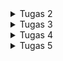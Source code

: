 <details>
  <summary>Tugas 2</summary>
  1. Jelaskan bagaimana cara kamu mengimplementasikan checklist di atas secara step-by-step (bukan hanya sekadar mengikuti tutorial).
  
  i. Membuat sebuah proyek Django baru: Inisialisasi proyek baru menggunakan django-admin startproject untuk membentuk framework utama aplikasi.
  
  ii. Membuat aplikasi dengan nama main: Buat aplikasi bernama main menggunakan python manage.py startapp main
  
  iii. Melakukan routing pada proyek agar dapat menjalankan aplikasi main: Tambahkan app ke INSTALLED_APPS dan arahkan URL pada urls.py proyek untuk memetakan app main.
  
  iv. Membuat model pada aplikasi main dengan nama Product dan memiliki atribut: Definisikan model Product dalam models.py dengan atribut yang dibutuhkan, lalu lakukan migrasi untuk membuat tabel di database.
  
  v. Membuat sebuah fungsi pada views.py untuk menampilkan nama aplikasi, nama, dan kelas: Tambahkan fungsi di views.py yang mengirim context ke template HTML.
  
  vi. Routing pada urls.py aplikasi main untuk memetakan fungsi pada views.py: Map fungsi views tersebut ke sebuah URL pattern di urls.py agar dapat diakses dari web.
  
  vii. Melakukan deployment ke PWS: Setelah memastikan aplikasi berjalan dengan baik secara lokal, deploy ke PWS.

2. Bagan yang berisi request client ke web aplikasi berbasis Django beserta responnya dan jelaskan pada bagan tersebut kaitan antara urls.py, views.py, models.py, dan berkas HTML.
![image](https://github.com/user-attachments/assets/6cd82721-9e56-47be-a7d8-454744e660bc)


3. Jelaskan fungsi git dalam pengembangan perangkat lunak!

Git adalah sistem version control yang digunakan untuk melacak perubahan dalam pengembangan perangkat lunak. Dengan Git, kita dapat memantau riwayat perubahan kode dan melakukan rollback ke versi sebelumnya jika diperlukan. Fitur branching memungkinkan banyak pengembang bekerja pada proyek yang sama secara bersamaan tanpa konflik. Selain itu, Git menyimpan salinan lengkap kode di repositori terdistribusi, melindungi dari kehilangan data. Branching juga memungkinkan pengembangan fitur baru di cabang terpisah sebelum menggabungkannya dengan kode utama.

4. Mengapa framework Django dijadikan permulaan pembelajaran pengembangan perangkat lunak?

Dari pengalaman saya sendiri, django mudah digunakan karena memiliki struktur jelas dan dokumentasi lengkap yang membantu pemula seperti saya belajar dengan cepat. Lalu ada juga fitur bawaan seperti autentikasi dan ORM mengurangi kebutuhan library tambahan. Terakhir, Arsitektur MVT Django memperkenalkan pola desain Model-View-Template yang berguna untuk web app development dengan mudah dan jelas.

5. Mengapa model pada Django disebut sebagai ORM?

Abstraksi Database: Saya bekerja dengan objek Python, bukan SQL langsung. Django menangani operasi CRUD secara otomatis.
Pemetaan Objek: Data dari tabel database diubah menjadi objek Python, dengan kolom menjadi atribut model.
Kompatibilitas Database: Django ORM mendukung berbagai database dan memudahkan migrasi antar database tanpa menulis ulang query SQL.

Dengan ORM Django, saya dapat fokus pada logika aplikasi tanpa memikirkan detail teknis interaksi database.
</details>

<details>
  <summary>Tugas 3</summary>
1. Jelaskan mengapa kita memerlukan data delivery dalam pengimplementasian sebuah platform.

Data delivery diperlukan dalam implemantasi sebuah platform untuk memastikan bahwa informasi dikirim dan diterima secara efektif antara user dan server. Ini termasuk mentransfer data antar aplikasi atau layanan secara real-time atau batch yang mana hal itu memungkinkan aplikasi untuk berfungsi dengan baik, menyajikan data yang relevan, dan mendukung komunikasi yang lancar. Data delivery yang efisien dan andal sangat penting untuk user expereince yang baik dan integrasi sistem yang efektif.

2. Menurutmu, mana yang lebih baik antara XML dan JSON? Mengapa JSON lebih populer dibandingkan XML?

Antara XML dan JSON, JSON sering dianggap lebih baik dalam banyak kasus karena JSON lebih ringkas dan lebih mudah dibaca dibandingkan XML yang mana itu mengurangi ukuran data yang dikirim dan membuat parsing lebih cepat. Lalu JSON mendukung struktur data yang lebih sederhana seperti objek dan array, yang lebih mudah diintegrasikan dengan bahasa pemrograman modern dan karena hal itu juga JSON lebih cepat diparsing dibandingkan XML dan tidak memerlukan parsing tag yang berlebihan.

3. Jelaskan fungsi dari method `is_valid()` pada form Django dan mengapa kita membutuhkan method tersebut.

Method `is_valid()` pada form Django digunakan untuk memvalidasi data yang dikirimkan melalui form. Fungsi dari method ini adalah:

- Validasi Input: Memeriksa apakah data yang dimasukkan memenuhi kriteria dan aturan yang ditetapkan dalam form, seperti tipe data yang benar, panjang maksimum, atau format yang valid.
- Menangani Kesalahan: Jika data tidak valid, method ini akan mengumpulkan dan menyimpan pesan kesalahan untuk ditampilkan kembali kepada pengguna.

4. Mengapa kita membutuhkan `csrf_token` saat membuat form di Django? Apa yang dapat terjadi jika kita tidak menambahkan `csrf_token` pada form Django? Bagaimana hal tersebut dapat dimanfaatkan oleh penyerang?

`csrf_token` (Cross-Site Request Forgery token) diperlukan untuk melindungi aplikasi dari serangan CSRF, di mana penyerang dapat mengirimkan permintaan berbahaya atas nama pengguna tanpa sepengetahuan mereka. Token ini memastikan bahwa permintaan yang diterima berasal dari sumber yang sah.

Jika kita tidak menambahkan `csrf_token` pada form Django, form dapat dimanfaatkan oleh penyerang untuk mengirimkan permintaan berbahaya yang dapat mengubah data atau melakukan tindakan tanpa izin. Terakhir, aplikasi menjadi rentan terhadap serangan CSRF, yang dapat menyebabkan masalah seperti perubahan data yang tidak sah atau tindakan yang dilakukan atas nama pengguna tanpa persetujuan.

5. Jelaskan bagaimana cara kamu mengimplementasikan checklist di atas secara step-by-step (bukan hanya sekadar mengikuti tutorial).

i. Membuat Input Form untuk Menambahkan Objek Model pada Aplikasi Sebelumnya
Diawali dengan memastikan model yang bakal di add sudah terdefinisi dalam app. Model ini menggambarkan struktur data yang akan diinput, contohnya kalo disini name, price, description, category, image. Dari situ saya buat form berbasis model yang mana form ini memungkinkan pengguna untuk memasukkan data baru sesuai dengan model yang sudah ada. Form itu sendiri harus memiliki field yang sama dengan atribut yang dimiliki model.

Setelah membuat form, saya buat Template HTML untuk form itu dimana halaman ini harus menampilkan form dalam format yang sesuai dan memungkinkan pengguna untuk mengunggah gambar, awalnya saya menemukan error yang mana ternyata harus di specify seperti ini pada Template HTML tersebut `<form method="POST" enctype="multipart/form-data">` dimana enctype ini memastikan bahwa form akan mengambil data image.

Terakhit, saya tambahkan fungsi di views.py yang akan menangani permintaan POST dari formulir. Fungsi ini akan memvalidasi data yang dimasukkan user dan menyimpannya ke dalam database. Jika data valid, user diredirect ke halaman utama.

ii. Tambahkan 4 Fungsi Views Baru untuk Melihat Objek dalam Format XML, JSON, XML by ID, dan JSON by ID
Imports:
Diawali dengan mengimpor modul yang diperlukan untuk menangani respons HTTP dan serialisasi data model menjadi format XML dan JSON yaitu HttpResponse untuk mengirimkan respons dan serializers untuk mengonversi data model ke berbagai format.

Fungsi untuk Mengembalikan Semua Data dalam Bentuk XML:
Pada views.py, saya buat fungsi untuk lakukan query untuk mengambil semua entri dari model Product. Data ini kemudian diatur ke dalam format XML dan dikembalikan dengan tipe konten "application/xml". Fungsi ini memungkinkan pengguna mengakses semua data dalam format XML melalui URL tertentu.

Fungsi untuk Mengembalikan Semua Data dalam Bentuk JSON:
Buat fungsi lain yang mengembalikan semua data dalam format JSON. Fungsi ini melakukan query yang sama seperti fungsi XML, tetapi data yang tersedia diatur ke dalam format JSON dan mengembalikannya dengan tipe konten "application/json".

Fungsi untuk Mengembalikan Data Berdasarkan ID:
Untuk format XML dan JSON, buat dua fungsi terpisah yang melakukan query pada model Product menggunakan ID tertentu (dikirimkan sebagai parameter URL). Tergantung pada format yang diinginkan (XML atau JSON), hasil query tersebut diatur dan dikembalikan dengan tipe konten yang sesuai.


iii. Membuat Routing URL untuk Masing-masing Views
Di file urls.py, tambahkan path untuk setiap fungsi view, sehingga memungkinkan akses ke data dalam format XML dan JSON, baik untuk semua entri maupun berdasarkan ID. URL ini memungkinkan pengguna mengambil seluruh dataset atau entri tertentu berdasarkan ID, dalam format XML atau JSON.

6. Mengakses keempat URL di poin 2 menggunakan Postman, membuat screenshot dari hasil akses URL pada Postman, dan menambahkannya ke dalam README.md.
   XML Link
   ![image](https://github.com/user-attachments/assets/9ef729d7-0b47-4bdf-b736-d0a6362d2ecc)
   XML Link with ID
   ![image](https://github.com/user-attachments/assets/b8eda7fb-6056-487f-be6f-47eb9e145cf7)
   JSON Link
   ![image](https://github.com/user-attachments/assets/75597346-b890-4f19-8986-76387dfc52f6)
   JSON Link with ID
   ![image](https://github.com/user-attachments/assets/13846369-78e5-410a-8f61-760135a6c6f8)




</details>

<details>
  <summary>Tugas 4</summary>
  1. Apa perbedaan antara HttpResponseRedirect() dan redirect()?
  
  `HttpResponseRedirect()` adalah metode yang dipakai untuk mengalihkan user ke URL lain akan tetapi diperlukan URL string untuk argumentnya.
  `redirect()` adalah metode yang lebih sederhana yang juga mengalihkan pengguna ke URL tertentu akan tetapi bisa resolve nama view ke URL dengan otomatis dan dapat pass argumen tambahan ketika redirecting. Dengan itu metode ini lebih fleksibel dan dapat dipakai secara umum di Django apps.
  
  2. Jelaskan cara kerja penghubungan model Product dengan User!
     
  Model `Product` dihubungkan dengan model `User` menggunakan one-to-many di Django. Dalam model `Product`, kita menambahkan field `user` yang merupakan ForeignKey ke model `User`. Hal ini memungkinkan  untuk melacak siapa yang membuat atau memiliki produk tertentu.

  3. Apa perbedaan antara authentication dan authorization, apakah yang dilakukan saat pengguna login?      Jelaskan bagaimana Django mengimplementasikan kedua konsep tersebut.
     
  Authentication adalah proses verifikasi identitas user, biasanya dengan menggunakan username dan password. Saat usuer login, Django memeriksa credentials tersebut dan mengonfirmasi bahwa mereka adalah user yang sah.
  
  Authorization adalah proses menentukan hak akses user setelah diotentikasi, yaitu apa yang boleh dan tidak boleh dilakukan user dalam aplikasi.
  
  4. Bagaimana Django mengingat pengguna yang telah login? Jelaskan kegunaan lain dari cookies dan apakah semua cookies aman digunakan?
   
  Django mengingat user yang telah login dengan menggunakan session yang disimpan dalam cookies di   browser user. Saat user berhasil login, Django membuat session baru dan disimpan lah ID pengguna dalam cookie. Cookies juga dapat digunakan untuk menyimpan data lain, seperti preference user atau temporary data.

  Namun tidak semua cookies aman, berikut rincian antar yang aman dan tidak aman:
  
  Cookies yang Aman
  
  HttpOnly:
  Cookie dengan atribut HttpOnly tidak dapat diakses melalui JavaScript. Ini membantu melindungi cookie dari serangan XSS (Cross-Site Scripting).
  
  Secure:
  Cookie yang ditandai dengan atribut Secure hanya dapat dikirim melalui koneksi HTTPS. Ini mencegah cookie dikirim melalui koneksi yang tidak aman (HTTP), sehingga mengurangi risiko pencurian cookie.
  
  SameSite:
  Cookie yang memiliki atribut SameSite membantu mencegah serangan CSRF (Cross-Site Request Forgery) dengan membatasi pengiriman cookie dalam permintaan lintas situs. Ada tiga nilai yang dapat digunakan: Strict, Lax, dan None, masing-masing dengan tingkat keamanan yang berbeda.

  Cookies yang Tidak Aman
  
  Cookies Tanpa Keamanan:
  Cookies yang tidak memiliki atribut HttpOnly atau Secure lebih rentan terhadap serangan XSS dan pencurian cookie, karena dapat diakses dan dikirim melalui koneksi yang tidak aman.
  
  Cookies dengan Data Sensitif:
  Cookies yang menyimpan informasi sensitif seperti kata sandi atau informasi kartu kredit harus dihindari. Data sensitif sebaiknya tidak disimpan di cookie, tetapi di server dengan ID sesi yang aman.

  5. Jelaskan bagaimana cara kamu mengimplementasikan checklist di atas secara step-by-step.
     
  Fungsi Registrasi, Login, dan Logout: Saya membuat beberapa function di views untuk registrasi, login, dan logout menggunakan django.contrib.auth. Masing-masing function itu menggunakan seperti UserCreationForm, AuthenticationForm, dan HttpResponseRedirect untuk mengambil data dan redirect user.

  Membuat Dua Akun Pengguna: Saya menggunakan page registrasi untuk membuat dua akun user dan menggunakan form dari tugas sebelumnya untuk menambahkan tiga produk dummy untuk masing-masing akun dengan menggunakan model Product.

  Menghubungkan Model Product dengan User: Saya menambahkan `user= models.ForeignKey(User, on_delete=models.CASCADE)` pada model Product dan mengubah beberapa line di fungsi create_product pada views agar mengambil user dan menyimpannya untuk tiap produk.

  Menampilkan Detail Informasi Pengguna: Pada base.html, saya menampilkan nama pengguna yang sedang login dan menggunakan cookies untuk menyimpan waktu login terakhir. Hal ini dilakukan dengan menambahkan logic dalam views untuk mengambil dan menyimpan data ini di cookies lalu ditambahkan line seperti dibawah pada base.html:
  
    <div class="login-info {% if request.path != '/login/' and request.path != '/register/' %}active{% endif %}">
            <p>Welcome, {{ user_name }}!</p>
            <p>Last logged in: {{ last_login }}</p>
    </div>
Disini ketika user berada pada halaman login atau registrasi, visibility container diatas diubah menjadi hidden dan ketika masuk ke content.html diubah menjadi visible sehingga detail informasi pengguna terlihat.
</details>

<details>
  <summary>Tugas 5</summary>
  1. Jika terdapat beberapa CSS selector untuk suatu elemen HTML, jelaskan urutan prioritas pengambilan CSS selector tersebut!
  Dalam CSS, urutan prioritas pengambilan selector disebut CSS specificity. Ini menentukan selector mana yang akan diterapkan ke elemen jika ada beberapa selector yang cocok. Berikut adalah urutan prioritas dari yang
  paling rendah hingga paling tinggi: <br><br>
  
  i. Selector global (*): Berlaku untuk semua elemen dan memiliki prioritas terendah.<br>
  ii. Selector elemen/tag (div, p, h1, dll.): Selector yang langsung menunjuk ke tag HTML.<br>
  iii. Class selector (.class-name): Digunakan untuk elemen dengan class tertentu.<br>
  iv. Selector atribut ([type="text"]) dan pseudo-class (:hover, :active): Digunakan untuk elemen yang memiliki atribut tertentu atau ketika berada dalam kondisi tertentu.<br>
  v. ID selector (#id-name): Selektor dengan ID spesifik memiliki prioritas lebih tinggi dibanding class atau tag.<br>
  vi. Inline styles (style="..."): Jika ditulis langsung pada elemen HTML, gaya ini memiliki prioritas lebih tinggi dari semua selector di file CSS.<br>
  vii. Important rule (!important): Dapat mengesampingkan seluruh aturan di atas, menjadikannya yang paling prioritas. Namun, penggunaannya tidak disarankan kecuali benar-benar diperlukan.<br>
     
2. Mengapa responsive design menjadi konsep yang penting dalam pengembangan aplikasi web? Berikan contoh aplikasi yang sudah dan belum menerapkan responsive design!
   
  Responsive design adalah pendekatan dalam pengembangan web di mana layout dan elemen di halaman web dapat menyesuaikan diri dengan ukuran dan orientasi perangkat yang berbeda (desktop, tablet, smartphone). Concern ini muncul karena pengguna dapat mengakses website dari berbagai perangkat dengan ukuran layar yang bervariasi. Maka desain yang responsif memastikan pengalaman pengguna yang optimal di semua perangkat. Jika dibuat responsive design pada suatu website maka aksesibilitas dan keterlibatan pengguna meningkat dengan tampilan yang disesuaikan untuk perangkat mobile.

3. Jelaskan perbedaan antara margin, border, dan padding, serta cara untuk mengimplementasikan ketiga hal tersebut!<br><br>
   
  - Margin: Jarak di luar elemen. Digunakan untuk membuat ruang antara elemen dengan elemen lain di sekitarnya.
  - Border: Garis yang mengelilingi elemen. Border membatasi bagian terluar dari elemen dan bisa diberi warna, ketebalan, dan gaya.
  - Padding: Ruang di dalam elemen, antara konten elemen dan border. Padding digunakan untuk memberikan jarak di dalam elemen sehingga konten tidak menempel pada border.

    Implementasi:
      `.box {
        margin: 20px;  /* Jarak dari elemen lainnya */
        border: 5px solid black;  /* Border hitam setebal 5px */
        padding: 10px;  /* Jarak antara border dan konten */
      }`

4. Jelaskan konsep flex box dan grid layout beserta kegunaannya!<br><br>
   
  Flexbox digunakan untuk mendistribusikan ruang di antara elemen dalam satu baris atau satu kolom.<br>
  Semua itu diatur dengan berikut:<br>
    ```display: flex:``` Mengaktifkan flexbox pada container.<br>
    ```flex-direction:``` Mengatur orientasi elemen (row atau column).<br>
    ```justify-content:``` Mengatur distribusi ruang antara elemen di sepanjang main axis (baris atau kolom).<br>
    ```align-items:``` Mengatur bagaimana elemen diatur sepanjang cross axis.<br><br>
  Sementara, Gridbox digunakan untuk mendistribusikan ruang di antara elemen dalam sebuah ruang 2 dimensi yaitu baris dan kolom yang diatur untuk membentuk sebuah petak nxm.<br>
  Semua itu diatur dengan berikut:<br>
    ```display: grid:``` Mengaktifkan grid pada container.<br>
    ```grid-template-columns:``` Menentukan jumlah dan ukuran kolom.<br>
    ```grid-template-rows:``` Menentukan jumlah dan ukuran baris.<br><br>
    
5. Jelaskan bagaimana cara kamu mengimplementasikan checklist di atas secara step-by-step (bukan hanya sekadar mengikuti tutorial)!
     
</details>
